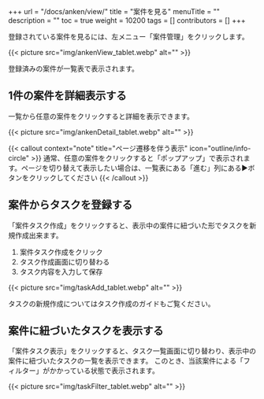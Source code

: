 +++
url = "/docs/anken/view/"
title = "案件を見る"
menuTitle = ""
description = ""
toc = true
weight = 10200
tags = []
contributors = []
+++

登録されている案件を見るには、左メニュー「案件管理」をクリックします。

{{< picture src="img/ankenView_tablet.webp" alt="" >}}

登録済みの案件が一覧表で表示されます。

## 1件の案件を詳細表示する

一覧から任意の案件をクリックすると詳細を表示できます。

{{< picture src="img/ankenDetail_tablet.webp" alt="" >}}

{{< callout context="note" title="ページ遷移を伴う表示" icon="outline/info-circle" >}}
通常、任意の案件をクリックすると「ポップアップ」で表示されます。ページを切り替えて表示したい場合は、一覧表にある「進む」列にある▶ボタンをクリックしてください
{{< /callout >}}

## 案件からタスクを登録する

「案件タスク作成」をクリックすると、表示中の案件に紐づいた形でタスクを新規作成出来ます。

1. 案件タスク作成をクリック
2. タスク作成画面に切り替わる
3. タスク内容を入力して保存

{{< picture src="img/taskAdd_tablet.webp" alt="" >}}

タスクの新規作成についてはタスク作成のガイドもご覧ください。

## 案件に紐づいたタスクを表示する

「案件タスク表示」をクリックすると、タスク一覧画面に切り替わり、表示中の案件に紐づいたタスクの一覧を表示できます。
このとき、当該案件による「フィルター」がかかっている状態で表示されます。

{{< picture src="img/taskFilter_tablet.webp" alt="" >}}
